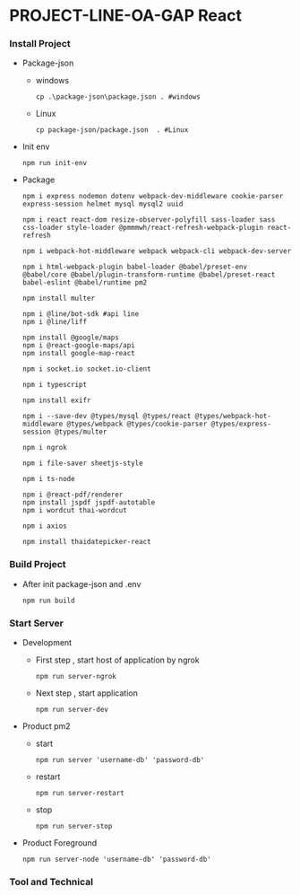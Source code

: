 ﻿# PROJECT-LINE-OA-GAP React

### Install Project
   - Package-json
      - windows
         ```
         cp .\package-json\package.json . #windows
         ```

      - Linux
         ```
         cp package-json/package.json  . #Linux
         ```

   - Init env
      ```
      npm run init-env
      ```

   - Package
      ```
      npm i express nodemon dotenv webpack-dev-middleware cookie-parser express-session helmet mysql mysql2 uuid 
      
      npm i react react-dom resize-observer-polyfill sass-loader sass css-loader style-loader @pmmmwh/react-refresh-webpack-plugin react-refresh 

      npm i webpack-hot-middleware webpack webpack-cli webpack-dev-server 
      
      npm i html-webpack-plugin babel-loader @babel/preset-env @babel/core @babel/plugin-transform-runtime @babel/preset-react babel-eslint @babel/runtime pm2

      npm install multer

      npm i @line/bot-sdk #api line
      npm i @line/liff

      npm install @google/maps
      npm i @react-google-maps/api  
      npm install google-map-react

      npm i socket.io socket.io-client

      npm i typescript

      npm install exifr

      npm i --save-dev @types/mysql @types/react @types/webpack-hot-middleware @types/webpack @types/cookie-parser @types/express-session @types/multer

      npm i ngrok

      npm i file-saver sheetjs-style

      npm i ts-node

      npm i @react-pdf/renderer
      npm install jspdf jspdf-autotable
      npm i wordcut thai-wordcut

      npm i axios

      npm install thaidatepicker-react
      ```

### Build Project

   - After init package-json and .env
      ```
      npm run build
      ```
   
### Start Server

   - Development
      - First step , start host of application by ngrok
         ```
         npm run server-ngrok
         ```
      - Next step , start application
         ```
         npm run server-dev
         ```
   
   - Product pm2
      - start
         ```
         npm run server 'username-db' 'password-db'
         ```
      - restart
         ```
         npm run server-restart
         ```
      - stop
         ```
         npm run server-stop
         ```
   
   - Product Foreground
      ```
      npm run server-node 'username-db' 'password-db'
      ```

### Tool and Technical